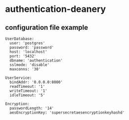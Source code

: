 # authentication-deanery

## configuration file example

```
UserDatabase:
  user: 'postgres'
  password: 'password'
  host: 'localhost'
  port: '5432'
  dbname: 'authentication'
  sslmode: 'disable'
  maxconns: '30'
  
UserService:
  bindAddr: '0.0.0.0:8000'
  readTimeout: '1'
  writeTimeout: '1'
  idleTimeout: '5'

Encryption:
  passwordLength: '14'
  aesEncryptionKey: 'supersecretaesencryptionkeyhashd'
```